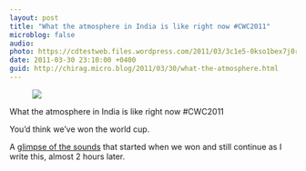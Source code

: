 ```yaml
---
layout: post
title: "What the atmosphere in India is like right now #CWC2011"
microblog: false
audio: 
photo: https://cdtestweb.files.wordpress.com/2011/03/3c1e5-0kso1bex7j0romwpc.jpg
date: 2011-03-30 23:10:00 +0400
guid: http://chirag.micro.blog/2011/03/30/what-the-atmosphere.html
---
```

<figure><img src="https://cdtestweb.files.wordpress.com/2011/03/3c1e5-0kso1bex7j0romwpc.jpg"></figure><p>What the atmosphere in India is like right now #CWC2011</p>
<p>You’d think we’ve won the world cup.</p>
<p>A <a href="http://getfile7.posterous.com/getfile/video.posterous.com/temp-2011-03-30/EbijlEkdjbmdbiayevhFixxiizjukkeauBxjxIJqzuFqeAGjiGqzsaawimEB/20110330_215810.mp3" target="_blank">glimpse of the sounds</a> that started when we won and still continue as I write this, almost 2 hours later.</p>
